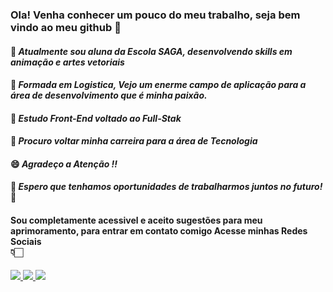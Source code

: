 ### Ola! Venha conhecer um pouco do meu trabalho, seja bem vindo ao meu github 👋

#### 💪 *Atualmente sou aluna da Escola SAGA, desenvolvendo skills em animação e artes vetoriais*
#### 🎉 *Formada em Logistica, Vejo um enerme campo de aplicação para a área de desenvolvimento que é minha paixão.*
#### 📌 *Estudo Front-End voltado ao Full-Stak* 
#### 🚀 *Procuro voltar minha carreira para a área de Tecnologia* 
#### 😄 *Agradeço a Atenção !!* 
#### 🚀 *__Espero que tenhamos oportunidades de trabalharmos juntos no futuro!__* 🚀
  



  
  
<h4 allign="center"> Sou completamente acessivel e aceito sugestões para meu aprimoramento, para entrar em contato comigo Acesse minhas Redes Sociais <BR>👇🏻 </h4>
   
  <div allign="center"> 
    <a href="https://instagram.com/euagnes._" target="_blank">
      <img src="https://img.shields.io/badge/-Instagram-%23E4405F?style=for-the-badge&logo=instagram&logoColor=white" target="_blank">
    </a>
    <a href = "mailto:agnessamira75@gmail.com">
      <img src="https://img.shields.io/badge/-Gmail-%23333?style=for-the-badge&logo=gmail&logoColor=white" target="_blank">
    </a> 
    <a href="https://www.linkedin.com/in/agnes-samira-4878761b7/" target="_blank">
      <img src="https://img.shields.io/badge/-LinkedIn-%230077B5?style=for-the-badge&logo=linkedin&logoColor=white" target="_blank">
    </a>
  </div>
  



